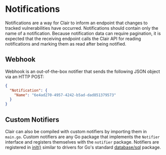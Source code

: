 # Notifications

Notifications are a way for Clair to inform an endpoint that changes to tracked vulnerabilities have occurred.
Notifications should contain only the name of a notification.
Because notification data can require pagination, it is expected that the receiving endpoint calls the Clair API for reading notifications and marking them as read after being notified.

## Webhook

Webhook is an out-of-the-box notifier that sends the following JSON object via an HTTP POST:

```json
{
  "Notification": {
    "Name": "6e4ad270-4957-4242-b5ad-dad851379573"
  }
}
```

## Custom Notifiers

Clair can also be compiled with custom notifiers by importing them in `main.go`.
Custom notifiers are any Go package that implements the `Notifier` interface and registers themselves with the `notifier` package.
Notifiers are registered in [init()] similar to drivers for Go's standard [database/sql] package.

[init()]: https://golang.org/doc/effective_go.html#init
[database/sql]: https://godoc.org/database/sql
